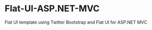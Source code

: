 Flat-UI-ASP.NET-MVC
===================

Flat UI template using Twitter Bootstrap and Flat UI for ASP.NET MVC

